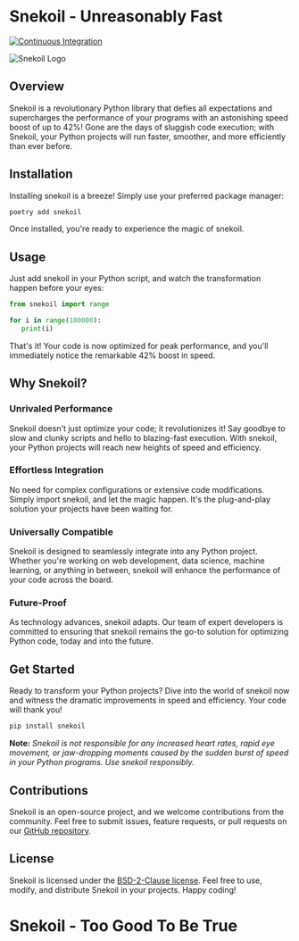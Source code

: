 # Snekoil - Unreasonably Fast

[![Continuous Integration](https://github.com/cyber-missile/snekoil/actions/workflows/ci.yml/badge.svg)](https://github.com/cyber-missile/snake-oil/actions/workflows/ci.yml)

![Snekoil Logo](snekoil_logo.png)

## Overview

Snekoil is a revolutionary Python library that defies all expectations and supercharges the performance of your programs with an astonishing speed boost of up to 42%! Gone are the days of sluggish code execution; with Snekoil, your Python projects will run faster, smoother, and more efficiently than ever before.

## Installation

Installing snekoil is a breeze! Simply use your preferred package manager:

```bash
poetry add snekoil
```

Once installed, you're ready to experience the magic of snekoil.

## Usage

Just add snekoil in your Python script, and watch the transformation happen before your eyes:

```python
from snekoil import range

for i in range(100000):
   print(i)
```

That's it! Your code is now optimized for peak performance, and you'll immediately notice the remarkable 42% boost in speed.

## Why Snekoil?

### Unrivaled Performance

Snekoil doesn't just optimize your code; it revolutionizes it! Say goodbye to slow and clunky scripts and hello to blazing-fast execution. With snekoil, your Python projects will reach new heights of speed and efficiency.

### Effortless Integration

No need for complex configurations or extensive code modifications. Simply import snekoil, and let the magic happen. It's the plug-and-play solution your projects have been waiting for.

### Universally Compatible

Snekoil is designed to seamlessly integrate into any Python project. Whether you're working on web development, data science, machine learning, or anything in between, snekoil will enhance the performance of your code across the board.

### Future-Proof

As technology advances, snekoil adapts. Our team of expert developers is committed to ensuring that snekoil remains the go-to solution for optimizing Python code, today and into the future.

## Get Started

Ready to transform your Python projects? Dive into the world of snekoil now and witness the dramatic improvements in speed and efficiency. Your code will thank you!

```bash
pip install snekoil
```

**Note:** *Snekoil is not responsible for any increased heart rates, rapid eye movement, or jaw-dropping moments caused by the sudden burst of speed in your Python programs. Use snekoil responsibly.*

## Contributions

Snekoil is an open-source project, and we welcome contributions from the community. Feel free to submit issues, feature requests, or pull requests on our [GitHub repository](https://github.com/cyber-missile/snake-oil).

## License

Snekoil is licensed under the [BSD-2-Clause license](LICENSE). Feel free to use, modify, and distribute Snekoil in your projects. Happy coding!

# Snekoil - Too Good To Be True
